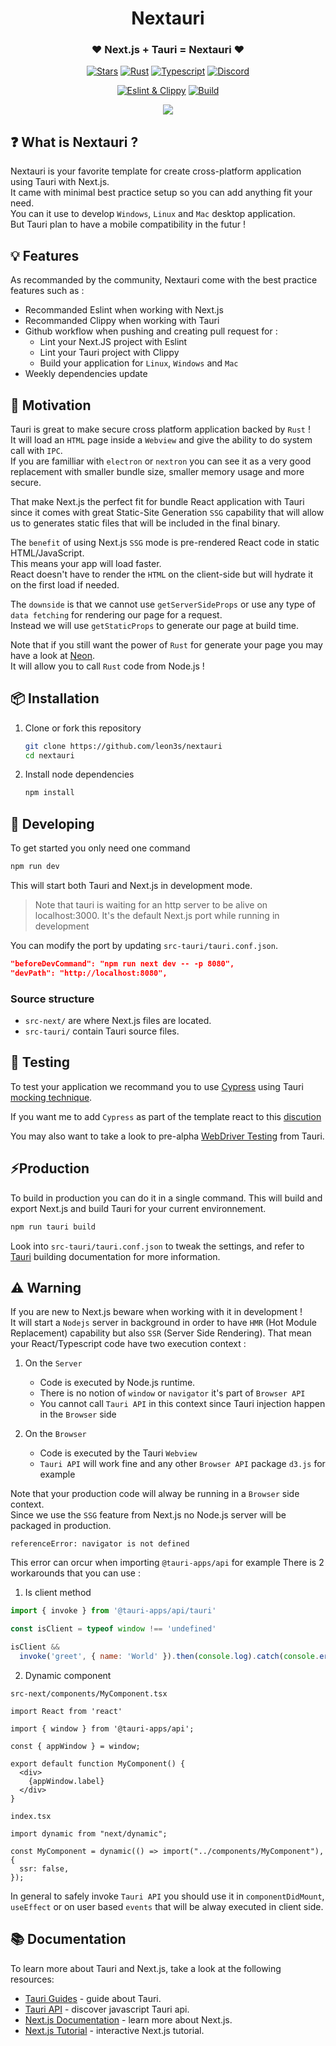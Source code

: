 <div align="center">
  <h1>Nextauri</h1>
  <h3>❤️ Next.js + Tauri = Nextauri ❤️</h3>


<p>


[![Stars](https://img.shields.io/github/stars/leon3s/nextauri?style=social)](https://github.com/leon3s/nextauri)
[![Rust](https://img.shields.io/badge/built_with-Rust-dca282.svg)](https://github.com/leon3s/nextauri)
[![Typescript](https://img.shields.io/badge/built_with-Typescript-3178C6.svg)](https://github.com/leon3s/nextauri)
[![Discord](https://img.shields.io/discord/1011267493114949693?label=chat&logo=discord)](https://discord.gg/WV4Aac8uZg)


</p>

<p>

[![Eslint & Clippy](https://github.com/leon3s/nextauri/actions/workflows/eslint_clippy.yml/badge.svg)](https://github.com/leon3s/nextauri/actions/workflows/eslint_clippy.yml)
[![Build](https://github.com/leon3s/nextauri/actions/workflows/build.yml/badge.svg)](https://github.com/leon3s/nextauri/actions/workflows/build.yml)

<p>

<img src="https://download.next-hat.com/ressources/images/nextauri.png" />

</div>

## ❓ What is Nextauri ?

Nextauri is your favorite template for create cross-platform application using Tauri with Next.js. <br />
It came with minimal best practice setup so you can add anything fit your need. <br />
You can it use to develop `Windows`, `Linux` and `Mac` desktop application. <br />
But Tauri plan to have a mobile compatibility in the futur !

## 💡 Features

As recommanded by the community, Nextauri come with the best practice features such as :

-   Recommanded Eslint when working with Next.js
-   Recommanded Clippy when working with Tauri
-   Github workflow when pushing and creating pull request for :
    * Lint your Next.JS project with Eslint
    * Lint your Tauri project with Clippy
    * Build your application for `Linux`, `Windows` and `Mac`
-   Weekly dependencies update

## 💪 Motivation

Tauri is great to make secure cross platform application backed by `Rust` ! <br />
It will load an `HTML` page inside a `Webview` and give the ability to do system call with `IPC`. <br />
If you are familliar with `electron` or `nextron` you can see it as a very good replacement with smaller bundle size, smaller memory usage and more secure.

That make Next.js the perfect fit for bundle React application with Tauri since it comes with great Static-Site Generation `SSG` capability that will allow us to generates static files that will be included in the final binary.

The `benefit` of using Next.js `SSG` mode is pre-rendered React code in static HTML/JavaScript. <br /> This means your app will load faster. <br />
React doesn't have to render the `HTML` on the client-side but will hydrate it on the first load if needed.

The `downside` is that we cannot use `getServerSideProps` or use any type of `data fetching` for rendering our page for a request. <br />
Instead we will use `getStaticProps` to generate our page at build time. <br />

Note that if you still want the power of `Rust` for generate your page you may have a look at [Neon](https://neon-bindings.com). <br />
It will allow you to call `Rust` code from Node.js !

## 📦 Installation

1.  Clone or fork this repository
    ```sh
    git clone https://github.com/leon3s/nextauri
    cd nextauri
    ```
2.  Install node dependencies
    ```sh
    npm install
    ```

## 🎨 Developing

To get started you only need one command

```sh
npm run dev
```

This will start both Tauri and Next.js in development mode.

> Note that tauri is waiting for an http server to be alive on localhost:3000.
> It's the default Next.js port while running in development

You can modify the port by updating `src-tauri/tauri.conf.json`. <br />

```json
"beforeDevCommand": "npm run next dev -- -p 8080",
"devPath": "http://localhost:8080",
```

### Source structure

- `src-next/` are where Next.js files are located.
- `src-tauri/` contain Tauri source files.

## 🧪 Testing

To test your application we recommand you to use [Cypress](https://www.cypress.io) using Tauri [mocking technique](https://tauri.app/v1/guides/testing/mocking).

If you want me to add `Cypress` as part of the template react to this [discution](https://github.com/leon3s/nextauri/discussions/19)

You may also want to take a look to pre-alpha [WebDriver Testing](https://tauri.app/v1/guides/testing/webdriver/introduction) from Tauri.

## ⚡Production

To build in production you can do it in a single command.
This will build and export Next.js and build Tauri for your current environnement.

```sh
npm run tauri build
```

Look into `src-tauri/tauri.conf.json` to tweak the settings,
and refer to [Tauri](https://tauri.app/v1/guides/building) building documentation for more information.


## ⚠️ Warning

If you are new to Next.js beware when working with it in development ! <br />
It will start a `Nodejs` server in background in order to have `HMR` (Hot Module Replacement) capability but also `SSR` (Server Side Rendering).
That mean your React/Typescript code have two execution context :

1.  On the `Server`
    - Code is executed by Node.js runtime.
    - There is no notion of `window` or `navigator` it's part of `Browser API`
    - You cannot call `Tauri API` in this context since Tauri injection happen in the `Browser` side

2.  On the `Browser`
    - Code is executed by the Tauri `Webview`
    - `Tauri API` will work fine and any other `Browser API` package `d3.js` for example

Note that your production code will alway be running in a `Browser` side context. <br />
Since we use the `SSG` feature from Next.js no Node.js server will be packaged in production.

```
referenceError: navigator is not defined
```
This error can orcur when importing `@tauri-apps/api` for example
There is 2 workarounds that you can use :

1. Is client method

```js
import { invoke } from '@tauri-apps/api/tauri'

const isClient = typeof window !== 'undefined'

isClient &&
  invoke('greet', { name: 'World' }).then(console.log).catch(console.error)
```

2. Dynamic component

`src-next/components/MyComponent.tsx`
```tsx
import React from 'react'

import { window } from '@tauri-apps/api';

const { appWindow } = window;

export default function MyComponent() {
  <div>
    {appWindow.label}
  </div>
}
```

`index.tsx`
```tsx
import dynamic from "next/dynamic";

const MyComponent = dynamic(() => import("../components/MyComponent"), {
  ssr: false,
});

```

In general to safely invoke `Tauri API` you should use it in `componentDidMount`, `useEffect` or on user based `events` that will be alway executed in client side.

## 📚 Documentation

To learn more about Tauri and Next.js, take a look at the following resources:

- [Tauri Guides](https://tauri.app/v1/guides/) - guide about Tauri.
- [Tauri API](https://tauri.app/v1/api/js) - discover javascript Tauri api.
- [Next.js Documentation](https://nextjs.org/docs) - learn more about Next.js.
- [Next.js Tutorial](https://nextjs.org/learn) - interactive Next.js tutorial.
